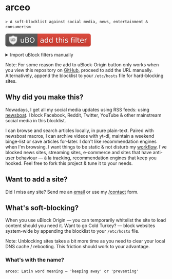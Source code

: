# arceo

``` text
> A soft-blocklist against social media, news, entertainment & consumerism
```

[![uBO: add this filter](ubo.svg)](https://subscribe.adblockplus.org/?location=https%3A%2F%2Fcodeberg.org%2Fpolarhive%2Farceo%2Fraw%2Fbranch%2Fmain%2Flists%2Fall.txt&title=arceo)
<details> <summary>Import uBlock filters manually</summary>

  1. Open uBlock Origin settings
  2. Under the "Filter lists" tab, scroll to the bottom where it says “Custom”
     and click the “Import” checkbox to reveal the custom URL textbox
  3. Paste the URL
     `https://codeberg.org/polarhive/arceo/raw/branch/main/lists/all.txt` into the textbox
  4. Press `Apply Changes` in the upper left hand corner

</details>

Note: For some reason the add to uBlock-Origin button only works when you view
this repository on [GitHub](https://github.com/polarhive/arceo), proceed to add
the URL manually. Alternatively, append the blocklist to your `/etc/hosts` file
for hard-blocking sites.

## Why did you make this?

Nowadays, I get all my social media updates using RSS feeds: using
[newsboat](https://polarhive.net/dots). I block Facebook, Reddit, Twitter,
YouTube & other mainstream social media in this blocklist.

I can browse and search articles locally, in pure plain-text. Paired with
newsboat macros, I can archive videos with yt-dl, maintain a weekend binge-list
or save articles for-later. I don't like recommendation engines when I'm
browsing. I want things to be static & not disturb my [workflow](https://polarhive.net/blog/rss-feeds/).
I've blocked news sites, streaming sites, e-commerce and sites that
have anti-user behaviour — à la tracking, recommendation engines that
keep you hooked. Feel free to fork this project & tune it to your needs.

## Want to add a site?

Did I miss any site? Send me an
[email](mailto:mail@polarhive.net?subject=arceo-entry) or use my
[/contact](https://polarhive.net/contact/) form.

## What's soft-blocking?

When you use uBlock Origin — you can temporarily whitelist the site to load
content should you need it. Want to go Cold Turkey? — block websites
system-wide by appending the blocklist to your `/etc/hosts` file.

Note: Unblocking sites takes a bit more time as you need to clear your local
DNS cache / rebooting. This friction should work to your advantage.

### What's with the name?

``` text
arceo: Latin word meaning — 'keeping away' or 'preventing'
```

